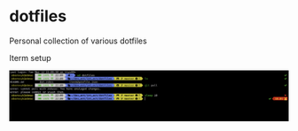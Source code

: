 # dotfiles
Personal collection of various dotfiles

Iterm setup

![alt text](https://raw.githubusercontent.com/oborovyk/dotfiles/master/iterm.png)